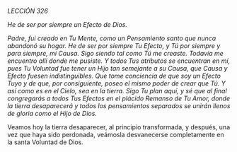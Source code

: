 *LECCIÓN 326*

*He de ser por siempre un Efecto de Dios.*

_Padre, fui creado en Tu Mente, como un Pensamiento santo que nunca abandonó su hogar. He de ser por siempre Tu Efecto, y Tú por siempre y para siempre, mi Causa. Sigo siendo tal como Tú me creaste. Todavía me encuentro allí donde me pusiste. Y todos Tus atributos se encuentran en mí, pues Tu Voluntad fue tener un Hijo tan semejante a su Causa, que Causa y Efecto fuesen indistinguibles. Que tome conciencia de que soy un Efecto Tuyo y de que, por consiguiente, poseo el mismo poder de crear que Tú. Y así como es en el Cielo, sea en la tierra. Sigo Tu plan aquí, y sé que al final congregarás a todos Tus Efectos en el plácido Remanso de Tu Amor, donde la tierra desaparecerá y todos los pensamientos separados se unirán llenos de gloria como el Hijo de Dios._

Veamos hoy la tierra desaparecer, al principio transformada, y después, una vez que haya sido perdonada, veámosla desvanecerse completamente en la santa Voluntad de Dios.
